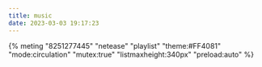 ```yaml
---
title: music
date: 2023-03-03 19:17:23
---
```

{% meting "8251277445" "netease" "playlist" "theme:#FF4081" "mode:circulation" "mutex:true" "listmaxheight:340px" "preload:auto" %}
